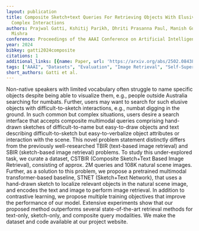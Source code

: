 ```yaml
---
layout: publication
title: Composite Sketch+text Queries For Retrieving Objects With Elusive Names And
  Complex Interactions
authors: Prajwal Gatti, Kshitij Parikh, Dhriti Prasanna Paul, Manish Gupta, Anand
  Mishra
conference: Proceedings of the AAAI Conference on Artificial Intelligence
year: 2024
bibkey: gatti2024composite
citations: 1
additional_links: [{name: Paper, url: 'https://arxiv.org/abs/2502.08438'}]
tags: ["AAAI", "Datasets", "Evaluation", "Image Retrieval", "Self-Supervised"]
short_authors: Gatti et al.
---
```

Non-native speakers with limited vocabulary often struggle to name specific
objects despite being able to visualize them, e.g., people outside Australia
searching for numbats. Further, users may want to search for such elusive
objects with difficult-to-sketch interactions, e.g., numbat digging in the
ground. In such common but complex situations, users desire a search interface
that accepts composite multimodal queries comprising hand-drawn sketches of
difficult-to-name but easy-to-draw objects and text describing
difficult-to-sketch but easy-to-verbalize object attributes or interaction with
the scene. This novel problem statement distinctly differs from the previously
well-researched TBIR (text-based image retrieval) and SBIR (sketch-based image
retrieval) problems. To study this under-explored task, we curate a dataset,
CSTBIR (Composite Sketch+Text Based Image Retrieval), consisting of approx. 2M
queries and 108K natural scene images. Further, as a solution to this problem,
we propose a pretrained multimodal transformer-based baseline, STNET
(Sketch+Text Network), that uses a hand-drawn sketch to localize relevant
objects in the natural scene image, and encodes the text and image to perform
image retrieval. In addition to contrastive learning, we propose multiple
training objectives that improve the performance of our model. Extensive
experiments show that our proposed method outperforms several state-of-the-art
retrieval methods for text-only, sketch-only, and composite query modalities.
We make the dataset and code available at our project website.